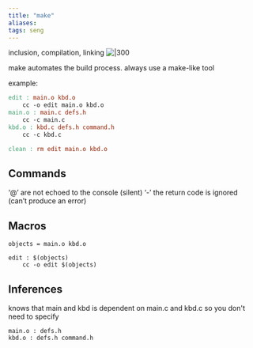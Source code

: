 ```yaml
---
title: "make"
aliases: 
tags: seng 
---
```


inclusion, compilation, linking
![|300](https://i.imgur.com/XswqXWL.png)

make automates the build process. always use a make-like tool

example:
``` makefile
edit : main.o kbd.o 
	cc -o edit main.o kbd.o 
main.o : main.c defs.h 
	cc -c main.c 
kbd.o : kbd.c defs.h command.h 
	cc -c kbd.c 

clean : rm edit main.o kbd.o
```

## Commands
‘@’ are not echoed to the console (silent) 
‘-’ the return code is ignored (can’t produce an error)

## Macros
`objects = main.o kbd.o`

```
edit : $(objects) 
	cc -o edit $(objects)
```

## Inferences
knows that main and kbd is dependent on main.c and kbd.c so you don't need to specify
```
main.o : defs.h 
kbd.o : defs.h command.h
```

